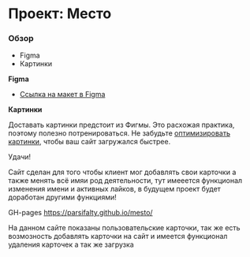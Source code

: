 # Проект: Место

### Обзор

* Figma
* Картинки

**Figma**

* [Ссылка на макет в Figma](https://www.figma.com/file/2cn9N9jSkmxD84oJik7xL7/JavaScript.-Sprint-4?node-id=0%3A1)

**Картинки**

Доставать картинки предстоит из Фигмы. Это расхожая практика, поэтому полезно потренироваться.
Не забудьте [оптимизировать картинки](https://tinypng.com/), чтобы ваш сайт загружался быстрее.

Удачи!

Сайт сделан для того чтобы клиент мог добавлять свои карточки а также менять всё имяи род деятельности, тут имееется функционал изменения имени и активных лайков, в будущем проект будет доработан другими функциями!

GH-pages
https://parsifalty.github.io/mesto/

На данном сайте показаны пользовательские карточки, так же есть возмозность добавлять карточки на сайт и имеется функционал удаления карточек а так же загрузка 
